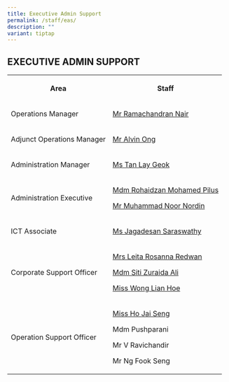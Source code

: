 ```yaml
---
title: Executive Admin Support
permalink: /staff/eas/
description: ""
variant: tiptap
---
```

<h2>EXECUTIVE ADMIN SUPPORT</h2>
<table style="minWidth: 50px">
<colgroup>
<col>
<col>
</colgroup>
<tbody>
<tr>
<th rowspan="1" colspan="1">
<p>Area</p>
</th>
<th rowspan="1" colspan="1">
<p>Staff</p>
</th>
</tr>
<tr>
<td rowspan="1" colspan="1">
<p>Operations Manager</p>
</td>
<td rowspan="1" colspan="1">
<p><a href="mailto:ramachandran_nair@schools.gov.sg" rel="noopener noreferrer nofollow" target="_blank">Mr Ramachandran Nair</a>
</p>
</td>
</tr>
<tr>
<td rowspan="1" colspan="1">
<p>Adjunct Operations Manager</p>
</td>
<td rowspan="1" colspan="1">
<p><a href="mailto:ong_guan_khoon@schools.gov.sg" rel="noopener nofollow" target="_blank">Mr Alvin Ong</a>
</p>
</td>
</tr>
<tr>
<td rowspan="1" colspan="1">
<p>Administration Manager</p>
</td>
<td rowspan="1" colspan="1">
<p><a href="mailto:tan_lay_geok_b@schools.gov.sg" rel="noopener noreferrer nofollow" target="_blank">Ms Tan Lay Geok</a>
</p>
</td>
</tr>
<tr>
<td rowspan="1" colspan="1">
<p>Administration Executive</p>
</td>
<td rowspan="1" colspan="1">
<p><a href="mailto:rohaidzan_mohamed_pilus@schools.gov.sg" rel="noopener noreferrer nofollow" target="_blank">Mdm Rohaidzan Mohamed Pilus</a>
</p>
<p><a href="mailto:muhammad_noor_nordin@schools.gov.sg" rel="noopener noreferrer nofollow" target="_blank">Mr Muhammad Noor Nordin</a>
</p>
</td>
</tr>
<tr>
<td rowspan="1" colspan="1">
<p>ICT Associate</p>
</td>
<td rowspan="1" colspan="1">
<p><a href="mailto:Jagadesan_Saraswathy_Mrs_Krishna@schools.gov.sg" rel="noopener nofollow" target="_blank">Ms Jagadesan Saraswathy</a>
</p>
</td>
</tr>
<tr>
<td rowspan="1" colspan="1">
<p>Corporate Support Officer</p>
</td>
<td rowspan="1" colspan="1">
<p><a href="mailto:leita_rosanna_redwan@schools.gov.sg" rel="noopener noreferrer nofollow" target="_blank">Mrs Leita Rosanna Redwan</a>
</p>
<p><a href="mailto:siti_zuraida_ali@schools.gov.sg" rel="noopener noreferrer nofollow" target="_blank">Mdm Siti Zuraida Ali</a>
</p>
<p><a href="mailto:wong_lian_hoe@schools.gov.sg" rel="noopener noreferrer nofollow" target="_blank">Miss Wong Lian Hoe</a>
</p>
</td>
</tr>
<tr>
<td rowspan="1" colspan="1">
<p>Operation Support Officer</p>
</td>
<td rowspan="1" colspan="1">
<p><a href="mailto:ho_jai_seng@schools.gov.sg" rel="noopener noreferrer nofollow" target="_blank">Miss Ho Jai Seng</a>
</p>
<p>Mdm Pushparani</p>
<p>Mr V Ravichandir</p>
<p>Mr Ng Fook Seng</p>
</td>
</tr>
</tbody>
</table>
<p></p>